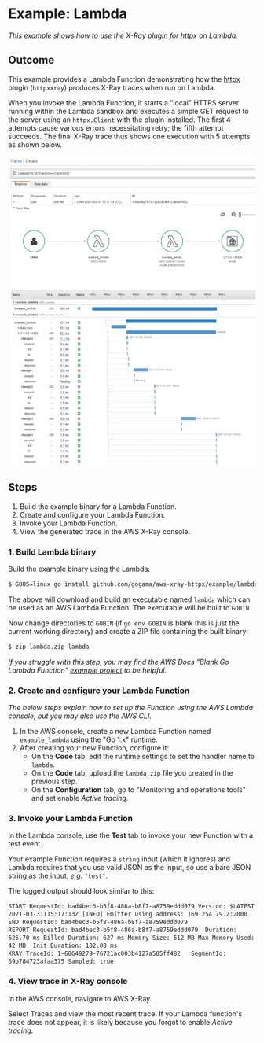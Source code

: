 Example: Lambda
===============

*This example shows how to use the X-Ray plugin for httpx on Lambda.*

## Outcome

This example provides a Lambda Function demonstrating how the
[httpx](https://github.com/gogama/httpx) plugin (`httpxxray`) produces X-Ray
traces when run on Lambda.

When you invoke the Lambda Function, it starts a "local" HTTPS server running
within the Lambda sandbox and executes a simple GET request to the server using
an `httpx.Client` with the plugin installed. The first 4 attempts cause various
errors necessitating retry; the fifth attempt succeeds. The final X-Ray trace
thus shows one execution with 5 attempts as shown below.

![Screengrab from AWS X-Ray console showing the X-Ray trace generated by the plugin when run within Lambda.](xray_screengrab.png)  

## Steps

1. Build the example binary for a Lambda Function.
2. Create and configure your Lambda Function.
3. Invoke your Lambda Function.
4. View the generated trace in the AWS X-Ray console.

### 1. Build Lambda binary

Build the example binary using the Lambda:

```sh
$ GOOS=linux go install github.com/gogama/aws-xray-httpx/example/lambda
```

The above will download and build an executable named `lambda` which can be used
as an AWS Lambda Function. The executable will be built to `GOBIN`

Now change directories to `GOBIN` (if `go env GOBIN` is blank this is just the
current working directory) and create a ZIP file containing the built binary:

```sh
$ zip lambda.zip lambda
``` 

*If you struggle with this step, you may find the AWS Docs "Blank Go Lambda
Function" [example project](https://github.com/awsdocs/aws-lambda-developer-guide/tree/main/sample-apps/blank-go)
to be helpful.*

### 2. Create and configure your Lambda Function

*The below steps explain how to set up the Function using the AWS Lambda
console, but you may also use the AWS CLI.*

1. In the AWS console, create a new Lambda Function named `example_lambda`
   using the "Go 1.x" runtime.
2. After creating your new Function, configure it:
    - On the **Code** tab, edit the runtime settings to set the handler name
      to `lambda`.
    - On the **Code** tab, upload the `lambda.zip` file you created in the
      previous step.
    - On the **Configuration** tab, go to "Monitoring and operations tools" and
      set enable *Active tracing*. 

### 3. Invoke your Lambda Function

In the Lambda console, use the **Test** tab to invoke your new Function with a
test event.

Your example Function requires a `string` input (which it ignores) and Lambda
requires that you use valid JSON as the input, so use a bare JSON string as
the input, *e.g.* `"test"`. 

The logged output should look similar to this:

```
START RequestId: bad4bec3-b5f8-486a-b8f7-a8759eddd079 Version: $LATEST
2021-03-31T15:17:13Z [INFO] Emitter using address: 169.254.79.2:2000
END RequestId: bad4bec3-b5f8-486a-b8f7-a8759eddd079
REPORT RequestId: bad4bec3-b5f8-486a-b8f7-a8759eddd079	Duration: 626.70 ms	Billed Duration: 627 ms	Memory Size: 512 MB	Max Memory Used: 42 MB	Init Duration: 102.08 ms
XRAY TraceId: 1-60649279-76721ac003b4127a585ff482	SegmentId: 69b784723afaa375	Sampled: true
``` 

### 4. View trace in X-Ray console

In the AWS console, navigate to AWS X-Ray.

Select Traces and view the most recent trace. If your Lambda function's trace
does not appear, it is likely because you forgot to enable *Active tracing*.
